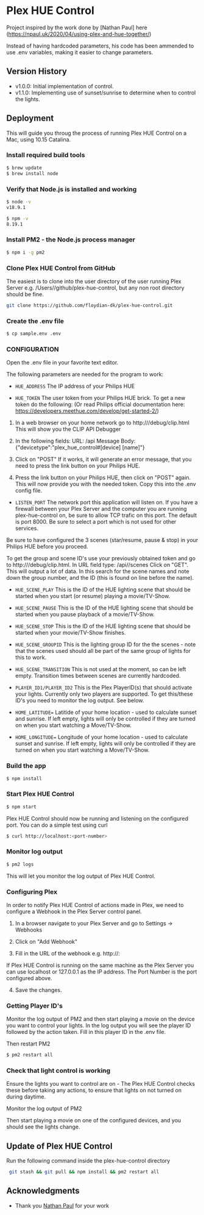 # Plex HUE Control

Project inspired by the work done by [Nathan Paul] here (https://npaul.uk/2020/04/using-plex-and-hue-together/)

Instead of having hardcoded parameters, his code has been ammended to use .env variables, making it easier to change parameters.

## Version History
* v1.0.0: Initial implementation of control.
* v1.1.0: Implementing use of sunset/sunrise to determine when to control the lights.

## Deployment

This will guide you throug the process of running Plex HUE Control on a Mac, using 10.15 Catalina.

### Install required build tools
```bash
$ brew update
$ brew install node
```

### Verify that Node.js is installed and working
```bash
$ node -v
v18.9.1

$ npm -v
8.19.1
```

### Install PM2 - the Node.js process manager
```bash
$ npm i -g pm2
```

### Clone Plex HUE Control from GitHub

The easiest is to clone into the user directory of the user running Plex Server e.g. /Users/<my-user-name>/github/plex-hue-control, but any non root directory should be fine.

```bash
git clone https://github.com/floydian-dk/plex-hue-control.git
```

### Create the .env file

```bash
$ cp sample.env .env
```

### CONFIGURATION

Open the .env file in your favorite text editor.

The following parameters are needed for the program to work:

* `HUE_ADDRESS`
The IP address of your Philips HUE


* `HUE_TOKEN`
The user token from your Philips HUE brick.
To get a new token do the following: (Or read Philips official documentation here: https://developers.meethue.com/develop/get-started-2/)

1. In a web browser on your home network go to http://<ip-address-of-hue>/debug/clip.html
This will show you the CLIP API Debugger

2. In the following fields:
	URL: /api
	Message Body: {"devicetype":"plex_hue_control#[device] [name]"}

3. Click on "POST"
If it works, it will generate an error message, that you need to press the link button on your Philips HUE.

4. Press the link button on your Philips HUE, then click on "POST" again. This will now provide you with the needed token.
Copy this into the .env config file.

* `LISTEN_PORT`
The network port this application will listen on.
If you have a firewall between your Plex Server and the computer you are running plex-hue-control on, be sure to allow TCP trafic on this port.
The default is port 8000.
Be sure to select a port which is not used for other services.

Be sure to have configured the 3 scenes (star/resume, pause & stop) in your Philips HUE before you proceed.

To get the group and scene ID's use your previously obtained token and go to http://<ip-address-of-hue>/debug/clip.html. 
In URL field type: /api/<token>/scenes
Click on "GET".
This will output a lot of data. In this search for the scene names and note down the group number, and the ID (this is found on line before the name).

* `HUE_SCENE_PLAY`
This is the ID of the HUE lighting scene that should be started when you start (or resume) playing a movie/TV-Show.

* `HUE_SCENE_PAUSE`
This is the ID of the HUE lighting scene that should be started when you pause playback of a movie/TV-Show.

* `HUE_SCENE_STOP`
This is the ID of the HUE lighting scene that should be started when your movie/TV-Show finishes.

* `HUE_SCENE_GROUPID`
This is the lighting group ID for the the scenes - note that the scenes used should all be part of the same group of lights for this to work.

* `HUE_SCENE_TRANSITION`
This is not used at the moment, so can be left empty.
Transition times between scenes are currently hardcoded.

* `PLAYER_ID1/PLAYER_ID2`
This is the Plex PlayerID(s) that should activate your lights.
Currently only two players are supported.
To get this/these ID's you need to monitor the log output. See below.

* `HOME_LATITUDE=`
Latitide of your home location - used to calculate sunset and sunrise.
If left empty, lights will only be controlled if they are turned on when you start watching a Move/TV-Show.

* `HOME_LONGITUDE=`
Longitude of your home location - used to calculate sunset and sunrise.
If left empty, lights will only be controlled if they are turned on when you start watching a Move/TV-Show.


### Build the app

```bash
$ npm install
```

### Start Plex HUE Control

```bash
$ npm start
```

Plex HUE Control should now be running and listening on the configured port.
You can do a simple test using curl
```bash
$ curl http://localhost:<port-number>
```


### Monitor log output
```bash
$ pm2 logs
```
This will let you monitor the log output of Plex HUE Control.

### Configuring Plex
In order to notify Plex HUE Control of actions made in Plex, we need to configure a Webhook in the Plex Server control panel.

1. In a browser navigate to your Plex Server and go to Settings -> Webhooks

2. Click on "Add Webhook"

3. Fill in the URL of the webhook
e.g. http://<ip-address>:<port-number>

If Plex HUE Control is running on the same machine as the Plex Server you can use localhost or 127.0.0.1 as the IP address.
The Port Number is the port configured above.

4. Save the changes.


### Getting Player ID's

Monitor the log output of PM2 and then start playing a movie on the device you want to control your lights.
In the log output you will see the player ID followed by the action taken.
Fill in this player ID in the .env file.

Then restart PM2
```bash
$ pm2 restart all
```

### Check that light control is working
Ensure the lights you want to control are on - The Plex HUE Control checks these before taking any actions, to ensure that lights on not turned on during daytime.

Monitor the log output of PM2

Then start playing a movie on one of the configured devices, and you should see the lights change.

## Update of Plex HUE Control

Run the following command inside the plex-hue-control directory
```bash
 git stash && git pull && npm install && pm2 restart all
 ```

 ## Acknowledgments

* Thank you [Nathan Paul](https://npaul.uk) for your work


